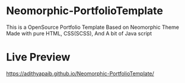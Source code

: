 
# Neomorphic-PortfolioTemplate

This is a OpenSource Portfolio Template Based on Neomorphic Theme Made with pure HTML, CSS(SCSS), And A bit of Java script

# Live Preview

https://adithyapaib.github.io/Neomorphic-PortfolioTemplate/
